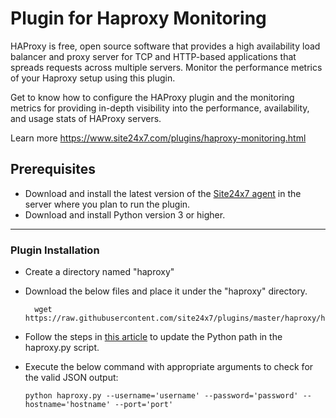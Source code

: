 
Plugin for Haproxy Monitoring
=============================

HAProxy is free, open source software that provides a high availability load balancer and proxy server for TCP and HTTP-based applications that spreads requests across multiple servers. Monitor the performance metrics of your Haproxy setup using this plugin. 
  
Get to know how to configure the HAProxy plugin and the monitoring metrics for providing in-depth visibility into the performance, availability, and usage stats of HAProxy servers.

Learn more https://www.site24x7.com/plugins/haproxy-monitoring.html

## Prerequisites

- Download and install the latest version of the [Site24x7 agent](https://www.site24x7.com/app/client#/admin/inventory/add-monitor) in the server where you plan to run the plugin.
- Download and install Python version 3 or higher.

---

### Plugin Installation  

- Create a directory named "haproxy"

- Download the below files and place it under the "haproxy" directory.

		wget https://raw.githubusercontent.com/site24x7/plugins/master/haproxy/haproxy.py

- Follow the steps in [this article](https://support.site24x7.com/portal/en/kb/articles/updating-python-path-in-a-plugin-script-for-linux-servers) to update the Python path in the haproxy.py script.
  
- Execute the below command with appropriate arguments to check for the valid JSON output:
  
	```
	python haproxy.py --username='username' --password='password' --hostname='hostname' --port='port'
	```

